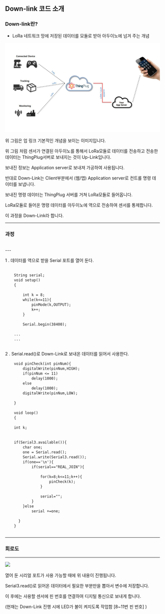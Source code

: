 ## Down-link 코드 소개 

### Down-link란?

- LoRa 네트워크 망에 저장된 데이터를 모듈로 받아 아두이노에 넘겨 주는 개념

<img src="../images/app_uplink.JPG" /> 


위 그림은 업 링크 기본적인 개념을 보이는 이미지입니다.

위 그림 처럼 센서가 연결된 아두이노를 통해서 LoRa모듈로 데이터를 전송하고 전송한 데이터는 ThingPlug서버로 보내지는 것이 Up-Link입니다.

보내진 정보는 Application server로 보내져 가공하여 사용됩니다.

반대로 Down-Link는 Client부분에서 (웹/앱) Application server로 컨트롤 명령 데이터를 보냅니다.



보내진 명령 데이터는 ThingPlug 서버를 거쳐 LoRa모듈로 들어옵니다.

LoRa모듈로 들어온 명령 데이터를 아두이노에 역으로 전송하여 센서를 통제합니다.

이 과정을 Down-Link라 합니다.


---
### 과정 
<br />
---

 1 . 데이터를 역으로 받을 Serial 포트를 열어 둔다.

```

	String serial;
	void setup()
	{

 		int k = 8;
  		while(k<=11){
    		pinMode(k,OUTPUT);
    		k++;
  		}
  		
  		Serial.begin(38400);
	
	...
	...
			

```

 2 . Serial.read()로 Down-Link로 보내온 데이터를 읽어서 사용한다.

```
	void pinCheck(int pinNum){
  		digitalWrite(pinNum,HIGH);
  		if(pinNum <= 11)
    		delay(1000);
  		else
    		delay(1000);
  		digitalWrite(pinNum,LOW);
  
	}

	void loop()
	{

	int k;
  		
	
  	if(Serial3.available()){
    	char one;
    	one = Serial.read();
   		Serial.write(Serial3.read());
   		if(one=='\n'){
      		if(serial=="REAL_JOIN"){

        		for(k=8;k<=11;k++){
    				pinCheck(k);
  				}

        		serial="";
      		} 
    	}else
    		serial +=one; 

   	  }
    }


```

--- 

### 회로도 

---

<img src="../images/app_pin_led" />



열어 둔 시리얼 포트가 사용 가능할 때에 위 내용이 진행됩니다.

Serial3.read()로 읽어온 데이터에서 필요한 부분만을 뽑아서 변수에 저장합니다.

이 후에는 사용할 센서에 핀 번호를 연결하여 디지털 통신으로 보내게 합니다.

(현재는 Down-Link 진행 시에 LED가 불이 켜지도록 작업함 [8~11번 핀 번호] )


 